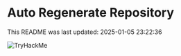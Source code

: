 # Auto Regenerate Repository

This README was last updated: 2025-01-05 23:22:36

 ![TryHackMe](https://tryhackme.com/badge/533634)